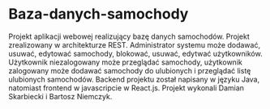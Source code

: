 # Baza-danych-samochody
Projekt aplikacji webowej realizujący bazę danych samochodów. Projekt zrealizowany w architekturze REST. Administrator systemu może dodawać, usuwać, edytować samochody, blokować, usuwać, edytwać użytkowników. Użytkownik niezalogowany może przeglądać samochody, użytkownik zalogowany może dodawać samochody do ulubionych i przeglądać listę ulubionych samochodów.
Backend projektu został napisany w języku Java, natomiast frontend w javascripcie w React.js.
Projekt wykonali Damian Skarbiecki i Bartosz Niemczyk.
